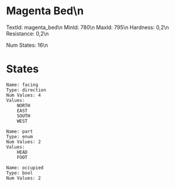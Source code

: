 # Magenta Bed\n
TextId: magenta_bed\n
MinId: 780\n
MaxId: 795\n
Hardness: 0,2\n
Resistance: 0,2\n

Num States: 16\n
# States
```
Name: facing
Type: direction
Num Values: 4
Values:
    NORTH
    EAST
    SOUTH
    WEST

Name: part
Type: enum
Num Values: 2
Values:
    HEAD
    FOOT

Name: occupied
Type: bool
Num Values: 2
```